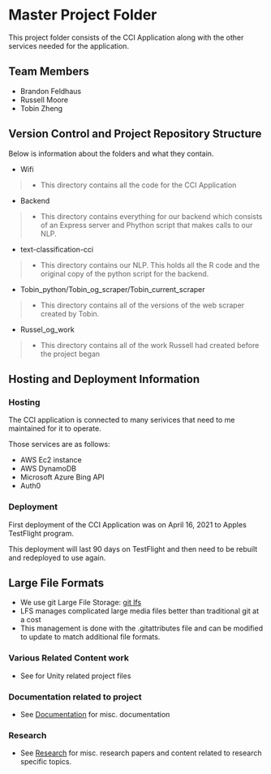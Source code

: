 # Master Project Folder

This project folder consists of the CCI Application along with the other services needed for the application.

## Team Members

* []()Brandon Feldhaus
* []()Russell Moore
* []()Tobin Zheng

## Version Control and Project Repository Structure

Below is information about the folders and what they contain.

* []() Wifi
> * This directory contains all the code for the CCI Application   
* []() Backend
> * This directory contains everything for our backend which consists of an Express server and Phython script that makes calls to our NLP.
* []() text-classification-cci
> * This directory contains our NLP. This holds all the R code and the original copy of the python script for the backend.
* []() Tobin_python/Tobin_og_scraper/Tobin_current_scraper
> * This directory contains all of the versions of the web scraper created by Tobin.
* []() Russel_og_work
> * This directory contains all of the work Russell had created before the project began

## Hosting and Deployment Information

### Hosting
The CCI application is connected to many serivices that need to me maintained for it to operate.

Those services are as follows:
* AWS Ec2 instance
* AWS DynamoDB
* Microsoft Azure Bing API
* Auth0

### Deployment

First deployment of the CCI Application was on April 16, 2021 to Apples TestFlight program.

This deployment will last 90 days on TestFlight and then need to be rebuilt and redeployed to use again.


## Large File Formats

* We use git Large File Storage: [git lfs](https://git-lfs.github.com/)
* LFS manages complicated large media files better than traditional git at a cost
* This management is done with the .gitattributes file and can be modified to update to match additional file formats.

### Various Related Content work

* See []() for Unity related project files

### Documentation related to project

* See [Documentation](/Documentation) for misc. documentation

### Research

* See [Research](/Research) for misc. research papers and content related to research specific topics.
